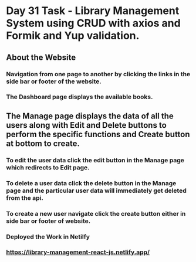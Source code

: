 # Day 31 Task - Library Management System using CRUD with axios and Formik and Yup validation.

## About the Website

### Navigation from one page to another by clicking the links in the side bar or footer of  the website.

### The Dashboard page displays the available books.

## The Manage page displays the data of all the users along with Edit and Delete buttons to perform the specific functions and Create button at bottom to create.

### To edit the user data click the edit button in the Manage page which redirects to Edit page.

### To delete a user data click the delete button in the Manage page and the particular user data will immediately get deleted from the api.

### To create a new user navigate click the create button either in side bar or footer of website.

### Deployed the Work in Netilfy 

### https://library-management-react-js.netlify.app/
